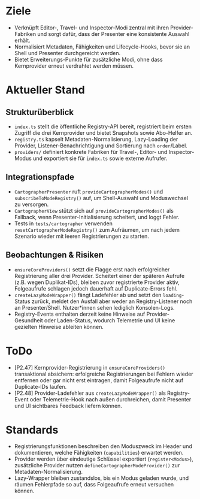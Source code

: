 # Ziele
- Verknüpft Editor-, Travel- und Inspector-Modi zentral mit ihren Provider-Fabriken und sorgt dafür, dass der Presenter eine konsistente Auswahl erhält.
- Normalisiert Metadaten, Fähigkeiten und Lifecycle-Hooks, bevor sie an Shell und Presenter durchgereicht werden.
- Bietet Erweiterungs-Punkte für zusätzliche Modi, ohne dass Kernprovider erneut verdrahtet werden müssen.

# Aktueller Stand
## Strukturüberblick
- `index.ts` stellt die öffentliche Registry-API bereit, registriert beim ersten Zugriff die drei Kernprovider und bietet Snapshots sowie Abo-Helfer an.
- `registry.ts` kapselt Metadaten-Normalisierung, Lazy-Loading der Provider, Listener-Benachrichtigung und Sortierung nach `order`/Label.
- `providers/` definiert konkrete Fabriken für Travel-, Editor- und Inspector-Modus und exportiert sie für `index.ts` sowie externe Aufrufer.

## Integrationspfade
- `CartographerPresenter` ruft `provideCartographerModes()` und `subscribeToModeRegistry()` auf, um Shell-Auswahl und Moduswechsel zu versorgen.
- `CartographerView` stützt sich auf `provideCartographerModes()` als Fallback, wenn Presenter-Initialisierung scheitert, und loggt Fehler.
- Tests in `tests/cartographer` verwenden `resetCartographerModeRegistry()` zum Aufräumen, um nach jedem Szenario wieder mit leeren Registrierungen zu starten.

## Beobachtungen & Risiken
- `ensureCoreProviders()` setzt die Flagge erst nach erfolgreicher Registrierung aller drei Provider. Scheitert einer der späteren Aufrufe (z.B. wegen Duplikat-IDs), bleiben zuvor registrierte Provider aktiv, Folgeaufrufe schlagen jedoch dauerhaft auf Duplicate-Errors fehl.
- `createLazyModeWrapper()` fängt Ladefehler ab und setzt den `loading`-Status zurück, meldet den Ausfall aber weder an Registry-Listener noch an Presenter/Shell. Nutzer*innen sehen lediglich Konsolen-Logs.
- Registry-Events enthalten derzeit keine Hinweise auf Provider-Gesundheit oder Laden-Status, wodurch Telemetrie und UI keine gezielten Hinweise ableiten können.

# ToDo
- [P2.47] Kernprovider-Registrierung in `ensureCoreProviders()` transaktional absichern: erfolgreiche Registrierungen bei Fehlern wieder entfernen oder gar nicht erst eintragen, damit Folgeaufrufe nicht auf Duplicate-IDs laufen.
- [P2.48] Provider-Ladefehler aus `createLazyModeWrapper()` als Registry-Event oder Telemetrie-Hook nach außen durchreichen, damit Presenter und UI sichtbares Feedback liefern können.

# Standards
- Registrierungsfunktionen beschreiben den Moduszweck im Header und dokumentieren, welche Fähigkeiten (`capabilities`) erwartet werden.
- Provider werden über eindeutige Schlüssel exportiert (`register<Modus>`), zusätzliche Provider nutzen `defineCartographerModeProvider()` zur Metadaten-Normalisierung.
- Lazy-Wrapper bleiben zustandslos, bis ein Modus geladen wurde, und räumen Fehlerpfade so auf, dass Folgeaufrufe erneut versuchen können.
